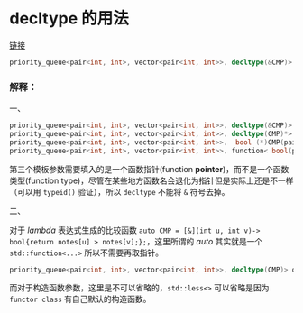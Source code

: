 # decltype 的用法

[链接](https://leetcode-cn.com/circle/discuss/hOc5b1/)

```cpp
priority_queue<pair<int, int>, vector<pair<int, int>>, decltype(&CMP)> q(CMP);
```

### 解释：
一、

```cpp
priority_queue<pair<int, int>, vector<pair<int, int>>, decltype(&CMP)> q(CMP);
priority_queue<pair<int, int>, vector<pair<int, int>>, decltype(CMP)*> q(CMP);
priority_queue<pair<int, int>, vector<pair<int, int>>,  bool (*)CMP(pair<int, int>&, pair<int, int>&)> q(CMP);
priority_queue<pair<int, int>, vector<pair<int, int>>, function< bool(pair<int, int>&, pair<int, int>&)> > q(CMP);
```
第三个模板参数需要填入的是一个函数指针(function **pointer**)，而不是一个函数类型(function type)，尽管在某些地方函数名会退化为指针但是实际上还是不一样（可以用 `typeid()` 验证），所以 `decltype` 不能将 `&` 符号去掉。

二、

对于 $lambda$ 表达式生成的比较函数 `auto CMP = [&](int u, int v)-> bool{return notes[u] > notes[v];};`，这里所谓的 $auto$ 其实就是一个 `std::function<...>` 所以不需要再取指针。

```cpp
priority_queue<pair<int, int>, vector<pair<int, int>>, decltype(CMP)> q(CMP);
```

而对于构造函数参数，这里是不可以省略的，`std::less<>` 可以省略是因为 `functor class` 有自己默认的构造函数。
